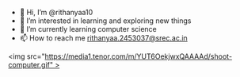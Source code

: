 - 👋 Hi, I’m @rithanyaa10
- 👀 I’m interested in learning and exploring new things
- 🌱 I’m currently learning computer science
- 📫 How to reach me rithanyaa.2453037@srec.ac.in
  
<img src="https://media1.tenor.com/m/YUT6OekjwxQAAAAd/shoot-computer.gif" >
